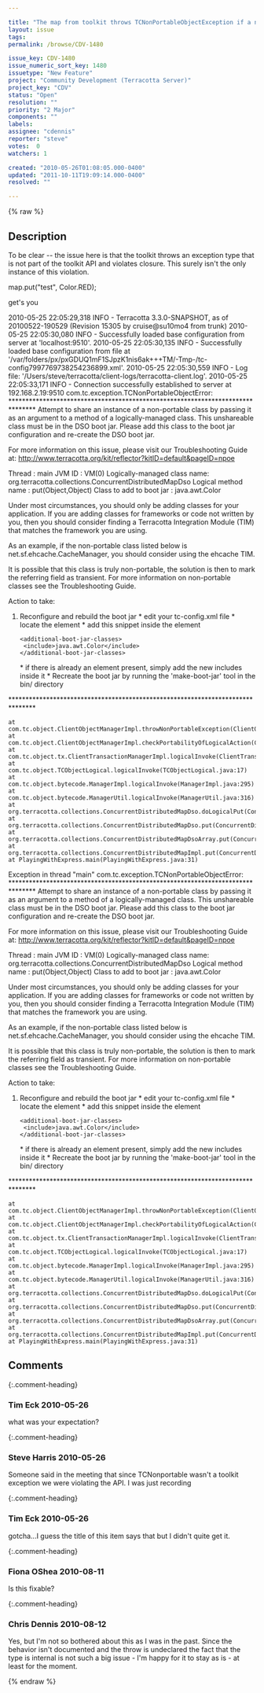 ```yaml
---

title: "The map from toolkit throws TCNonPortableObjectException if a non portable type added and that's not in the API"
layout: issue
tags: 
permalink: /browse/CDV-1480

issue_key: CDV-1480
issue_numeric_sort_key: 1480
issuetype: "New Feature"
project: "Community Development (Terracotta Server)"
project_key: "CDV"
status: "Open"
resolution: ""
priority: "2 Major"
components: ""
labels: 
assignee: "cdennis"
reporter: "steve"
votes:  0
watchers: 1

created: "2010-05-26T01:08:05.000-0400"
updated: "2011-10-11T19:09:14.000-0400"
resolved: ""

---
```




{% raw %}



## Description

<div markdown="1" class="description">

To be clear -- the issue here is that the toolkit throws an exception type that is not part of the toolkit API and violates closure. This surely isn't the only instance of this violation.

map.put("test", Color.RED);

get's you

2010-05-25 22:05:29,318 INFO - Terracotta 3.3.0-SNAPSHOT, as of 20100522-190529 (Revision 15305 by cruise@su10mo4 from trunk)
2010-05-25 22:05:30,080 INFO - Successfully loaded base configuration from server at 'localhost:9510'.
2010-05-25 22:05:30,135 INFO - Successfully loaded base configuration from file at '/var/folders/px/pxGDUQ1mF1SJpzK1nis6ak+++TM/-Tmp-/tc-config7997769738254236899.xml'.
2010-05-25 22:05:30,559 INFO - Log file: '/Users/steve/terracotta/client-logs/terracotta-client.log'.
2010-05-25 22:05:33,171 INFO - Connection successfully established to server at 192.168.2.19:9510
com.tc.exception.TCNonPortableObjectError: 
\*\*\*\*\*\*\*\*\*\*\*\*\*\*\*\*\*\*\*\*\*\*\*\*\*\*\*\*\*\*\*\*\*\*\*\*\*\*\*\*\*\*\*\*\*\*\*\*\*\*\*\*\*\*\*\*\*\*\*\*\*\*\*\*\*\*\*\*\*\*\*\*\*\*\*\*\*\*\*
Attempt to share an instance of a non-portable class by passing it as an argument to a method of a
logically-managed class. This unshareable class must be in the DSO boot jar. Please add this
class to the boot jar configuration and re-create the DSO boot jar.

For more information on this issue, please visit our Troubleshooting Guide at:
http://www.terracotta.org/kit/reflector?kitID=default&pageID=npoe

Thread                      : main
JVM ID                      : VM(0)
Logically-managed class name: org.terracotta.collections.ConcurrentDistributedMapDso
Logical method name         : put(Object,Object)
Class to add to boot jar    : java.awt.Color

Under most circumstances, you should only be adding classes for your
application. If you are adding classes for frameworks or code not written by
you, then you should consider finding a Terracotta Integration Module (TIM)
that matches the framework you are using.

As an example, if the non-portable class listed below is
net.sf.ehcache.CacheManager, you should consider using the ehcache TIM.

It is possible that this class is truly non-portable, the solution is then to
mark the referring field as transient.
For more information on non-portable classes see the Troubleshooting Guide.

Action to take:

1) Reconfigure and rebuild the boot jar
   \* edit your tc-config.xml file
   \* locate the <dso> element
   \* add this snippet inside the <dso> element

       <additional-boot-jar-classes>
        <include>java.awt.Color</include>
       </additional-boot-jar-classes>

   \* if there is already an <additional-boot-jar-classes> element present, simply add
     the new includes inside it
   \* Recreate the boot jar by running the 'make-boot-jar' tool in the bin/ directory


\*\*\*\*\*\*\*\*\*\*\*\*\*\*\*\*\*\*\*\*\*\*\*\*\*\*\*\*\*\*\*\*\*\*\*\*\*\*\*\*\*\*\*\*\*\*\*\*\*\*\*\*\*\*\*\*\*\*\*\*\*\*\*\*\*\*\*\*\*\*\*\*\*\*\*\*\*\*\*

	at com.tc.object.ClientObjectManagerImpl.throwNonPortableException(ClientObjectManagerImpl.java:781)
	at com.tc.object.ClientObjectManagerImpl.checkPortabilityOfLogicalAction(ClientObjectManagerImpl.java:754)
	at com.tc.object.tx.ClientTransactionManagerImpl.logicalInvoke(ClientTransactionManagerImpl.java:506)
	at com.tc.object.TCObjectLogical.logicalInvoke(TCObjectLogical.java:17)
	at com.tc.object.bytecode.ManagerImpl.logicalInvoke(ManagerImpl.java:295)
	at com.tc.object.bytecode.ManagerUtil.logicalInvoke(ManagerUtil.java:316)
	at org.terracotta.collections.ConcurrentDistributedMapDso.doLogicalPut(ConcurrentDistributedMapDso.java:155)
	at org.terracotta.collections.ConcurrentDistributedMapDso.put(ConcurrentDistributedMapDso.java:123)
	at org.terracotta.collections.ConcurrentDistributedMapDsoArray.put(ConcurrentDistributedMapDsoArray.java:182)
	at org.terracotta.collections.ConcurrentDistributedMapImpl.put(ConcurrentDistributedMapImpl.java:213)
	at PlayingWithExpress.main(PlayingWithExpress.java:31)
Exception in thread "main" com.tc.exception.TCNonPortableObjectError: 
\*\*\*\*\*\*\*\*\*\*\*\*\*\*\*\*\*\*\*\*\*\*\*\*\*\*\*\*\*\*\*\*\*\*\*\*\*\*\*\*\*\*\*\*\*\*\*\*\*\*\*\*\*\*\*\*\*\*\*\*\*\*\*\*\*\*\*\*\*\*\*\*\*\*\*\*\*\*\*
Attempt to share an instance of a non-portable class by passing it as an argument to a method of a
logically-managed class. This unshareable class must be in the DSO boot jar. Please add this
class to the boot jar configuration and re-create the DSO boot jar.

For more information on this issue, please visit our Troubleshooting Guide at:
http://www.terracotta.org/kit/reflector?kitID=default&pageID=npoe

Thread                      : main
JVM ID                      : VM(0)
Logically-managed class name: org.terracotta.collections.ConcurrentDistributedMapDso
Logical method name         : put(Object,Object)
Class to add to boot jar    : java.awt.Color

Under most circumstances, you should only be adding classes for your
application. If you are adding classes for frameworks or code not written by
you, then you should consider finding a Terracotta Integration Module (TIM)
that matches the framework you are using.

As an example, if the non-portable class listed below is
net.sf.ehcache.CacheManager, you should consider using the ehcache TIM.

It is possible that this class is truly non-portable, the solution is then to
mark the referring field as transient.
For more information on non-portable classes see the Troubleshooting Guide.

Action to take:

1) Reconfigure and rebuild the boot jar
   \* edit your tc-config.xml file
   \* locate the <dso> element
   \* add this snippet inside the <dso> element

       <additional-boot-jar-classes>
        <include>java.awt.Color</include>
       </additional-boot-jar-classes>

   \* if there is already an <additional-boot-jar-classes> element present, simply add
     the new includes inside it
   \* Recreate the boot jar by running the 'make-boot-jar' tool in the bin/ directory


\*\*\*\*\*\*\*\*\*\*\*\*\*\*\*\*\*\*\*\*\*\*\*\*\*\*\*\*\*\*\*\*\*\*\*\*\*\*\*\*\*\*\*\*\*\*\*\*\*\*\*\*\*\*\*\*\*\*\*\*\*\*\*\*\*\*\*\*\*\*\*\*\*\*\*\*\*\*\*

	at com.tc.object.ClientObjectManagerImpl.throwNonPortableException(ClientObjectManagerImpl.java:781)
	at com.tc.object.ClientObjectManagerImpl.checkPortabilityOfLogicalAction(ClientObjectManagerImpl.java:754)
	at com.tc.object.tx.ClientTransactionManagerImpl.logicalInvoke(ClientTransactionManagerImpl.java:506)
	at com.tc.object.TCObjectLogical.logicalInvoke(TCObjectLogical.java:17)
	at com.tc.object.bytecode.ManagerImpl.logicalInvoke(ManagerImpl.java:295)
	at com.tc.object.bytecode.ManagerUtil.logicalInvoke(ManagerUtil.java:316)
	at org.terracotta.collections.ConcurrentDistributedMapDso.doLogicalPut(ConcurrentDistributedMapDso.java:155)
	at org.terracotta.collections.ConcurrentDistributedMapDso.put(ConcurrentDistributedMapDso.java:123)
	at org.terracotta.collections.ConcurrentDistributedMapDsoArray.put(ConcurrentDistributedMapDsoArray.java:182)
	at org.terracotta.collections.ConcurrentDistributedMapImpl.put(ConcurrentDistributedMapImpl.java:213)
	at PlayingWithExpress.main(PlayingWithExpress.java:31)


</div>

## Comments


{:.comment-heading}
### **Tim Eck** <span class="date">2010-05-26</span>

<div markdown="1" class="comment">

what was your expectation? 

</div>


{:.comment-heading}
### **Steve Harris** <span class="date">2010-05-26</span>

<div markdown="1" class="comment">

Someone said in the meeting that since TCNonportable wasn't a toolkit exception we were violating the API. I was just recording

</div>


{:.comment-heading}
### **Tim Eck** <span class="date">2010-05-26</span>

<div markdown="1" class="comment">

gotcha...I guess the title of this item says that but I didn't quite get it. 

</div>


{:.comment-heading}
### **Fiona OShea** <span class="date">2010-08-11</span>

<div markdown="1" class="comment">

Is this fixable?

</div>


{:.comment-heading}
### **Chris Dennis** <span class="date">2010-08-12</span>

<div markdown="1" class="comment">

Yes, but I'm not so bothered about this as I was in the past.  Since the behavior isn't documented and the throw is undeclared the fact that the type is internal is not such a big issue - I'm happy for it to stay as is - at least for the moment.

</div>



{% endraw %}
